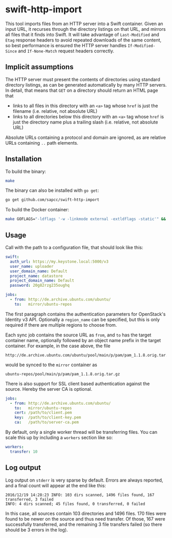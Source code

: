 # swift-http-import

This tool imports files from an HTTP server into a Swift container. Given an input URL, it recurses through the directory
listings on that URL, and mirrors all files that it finds into Swift. It will take advantage of `Last-Modified` and
`Etag` response headers to avoid repeated downloads of the same content, so best performance is ensured the HTTP server
handles `If-Modified-Since` and `If-None-Match` request headers correctly.

## Implicit assumptions

The HTTP server must present the contents of directories using standard directory listings, as can be generated
automatically by many HTTP servers. In detail, that means that `GET` on a directory should return an HTML page that

- links to all files in this directory with an `<a>` tag whose `href` is just the filename (i.e. relative, not absolute URL)
- links to all directories below this directory with an `<a>` tag whose `href` is just the directory name plus
  a trailing slash (i.e. relative, not absolute URL)

Absolute URLs containing a protocol and domain are ignored, as are relative URLs containing `..` path elements.

## Installation

To build the binary:

```bash
make
```

The binary can also be installed with `go get`:
```bash
go get github.com/sapcc/swift-http-import
```

To build the Docker container:

```bash
make GOFLAGS="-ldflags '-w -linkmode external -extldflags -static'" && docker build .
```

## Usage

Call with the path to a configuration file, that should look like this:

```yaml
swift:
  auth_url: https://my.keystone.local:5000/v3
  user_name: uploader
  user_domain_name: Default
  project_name: datastore
  project_domain_name: Default
  password: 20g82rzg235oughq

jobs:
  - from: http://de.archive.ubuntu.com/ubuntu/
    to:   mirror/ubuntu-repos
```

The first paragraph contains the authentication parameters for OpenStack's Identity v3 API. Optionally a `region_name`
can be specified, but this is only required if there are multiple regions to choose from.

Each sync job contains the source URL as `from`, and `to` has the target container name, optionally followed by an 
object name prefix in the target container. For example, in the case above, the file

```
http://de.archive.ubuntu.com/ubuntu/pool/main/p/pam/pam_1.1.8.orig.tar.gz
```

would be synced to the `mirror` container as

```
ubuntu-repos/pool/main/p/pam/pam_1.1.8.orig.tar.gz
```

There is also support for SSL client based authentication against the source. Hereby the server CA is optional.
```yaml
jobs:
  - from: http://de.archive.ubuntu.com/ubuntu/
    to:   mirror/ubuntu-repos
    cert: /path/to/client.pem
    key:  /path/to/client-key.pem
    ca:   /path/to/server-ca.pem
```

By default, only a single worker thread will be transferring files. You can scale this up by including a `workers` section like so:

```yaml
workers:
  transfer: 10
```

## Log output

Log output on `stderr` is very sparse by default. Errors are always reported, and a final count will appear at the end like this:

```
2016/12/19 14:28:23 INFO: 103 dirs scanned, 1496 files found, 167 transferred, 3 failed
INFO: 4 dirs scanned; 45 files found, 0 transferred, 0 failed
```

In this case, all sources contain 103 directories and 1496 files. 170 files were found to be newer on the source and
thus need transfer. Of those, 167 were successfully transferred, and the remaining 3 file transfers failed (so there
should be 3 errors in the log).
